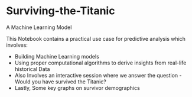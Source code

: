 # Surviving-the-Titanic
A Machine Learning Model

This Notebook contains a practical use case for predictive analysis which involves:

- Building Machine Learning models
- Using proper computational algorithms to derive insights from real-life historical Data
- Also Involves an interactive session where we answer the question - Would you have survived the Titanic?
- Lastly, Some key graphs on survivor demographics
